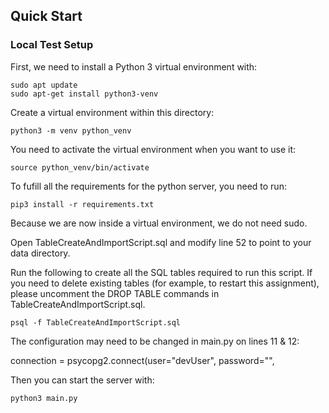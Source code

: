 ## Quick Start

### Local Test Setup

First, we need to install a Python 3 virtual environment with:

```
sudo apt update
sudo apt-get install python3-venv
```

Create a virtual environment within this directory:

```
python3 -m venv python_venv
```

You need to activate the virtual environment when you want to use it:

```
source python_venv/bin/activate
```

To fufill all the requirements for the python server, you need to run:

```
pip3 install -r requirements.txt
```

Because we are now inside a virtual environment, we do not need sudo.

Open TableCreateAndImportScript.sql and modify line 52 to point to your data directory.

Run the following to create all the SQL tables required to run this script.
If you need to delete existing tables (for example, to restart this assignment), please uncomment the DROP TABLE commands in TableCreateAndImportScript.sql.

```
psql -f TableCreateAndImportScript.sql
```
The configuration may need to be changed in main.py on lines 11 & 12:

connection = psycopg2.connect(user="devUser",
password="",

Then you can start the server with:

```
python3 main.py
```
